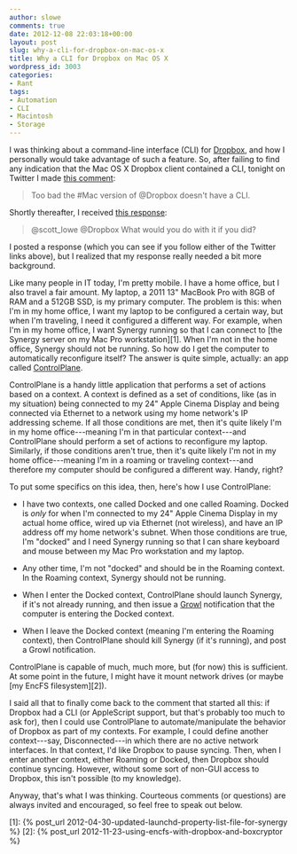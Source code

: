 ```yaml
---
author: slowe
comments: true
date: 2012-12-08 22:03:18+00:00
layout: post
slug: why-a-cli-for-dropbox-on-mac-os-x
title: Why a CLI for Dropbox on Mac OS X
wordpress_id: 3003
categories:
- Rant
tags:
- Automation
- CLI
- Macintosh
- Storage
---
```


I was thinking about a command-line interface (CLI) for [Dropbox](http://www.dropbox.com/), and how I personally would take advantage of such a feature. So, after failing to find any indication that the Mac OS X Dropbox client contained a CLI, tonight on Twitter I made [this comment](https://twitter.com/scott_lowe/status/277598393314971648):

>Too bad the #Mac version of @Dropbox doesn't have a CLI.

Shortly thereafter, I received [this response](https://twitter.com/markmeulemans/status/277599284399054848):

>@scott_lowe @Dropbox What would you do with it if you did?

I posted a response (which you can see if you follow either of the Twitter links above), but I realized that my response really needed a bit more background.

Like many people in IT today, I'm pretty mobile. I have a home office, but I also travel a fair amount. My laptop, a 2011 13" MacBook Pro with 8GB of RAM and a 512GB SSD, is my primary computer. The problem is this: when I'm in my home office, I want my laptop to be configured a certain way, but when I'm traveling, I need it configured a different way. For example, when I'm in my home office, I want Synergy running so that I can connect to [the Synergy server on my Mac Pro workstation][1]. When I'm not in the home office, Synergy should not be running. So how do I get the computer to automatically reconfigure itself? The answer is quite simple, actually: an app called [ControlPlane](http://www.controlplaneapp.com/).

ControlPlane is a handy little application that performs a set of actions based on a context. A context is defined as a set of conditions, like (as in my situation) being connected to my 24" Apple Cinema Display and being connected via Ethernet to a network using my home network's IP addressing scheme. If all those conditions are met, then it's quite likely I'm in my home office---meaning I'm in that particular context---and ControlPlane should perform a set of actions to reconfigure my laptop. Similarly, if those conditions aren't true, then it's quite likely I'm not in my home office---meaning I'm in a roaming or traveling context---and therefore my computer should be configured a different way. Handy, right?

To put some specifics on this idea, then, here's how I use ControlPlane:

* I have two contexts, one called Docked and one called Roaming. Docked is _only_ for when I'm connected to my 24" Apple Cinema Display in my actual home office, wired up via Ethernet (not wireless), and have an IP address off my home network's subnet. When those conditions are true, I'm "docked" and I need Synergy running so that I can share keyboard and mouse between my Mac Pro workstation and my laptop.

* Any other time, I'm not "docked" and should be in the Roaming context. In the Roaming context, Synergy should not be running.

* When I enter the Docked context, ControlPlane should launch Synergy, if it's not already running, and then issue a [Growl](http://growl.info) notification that the computer is entering the Docked context.

* When I leave the Docked context (meaning I'm entering the Roaming context), then ControlPlane should kill Synergy (if it's running), and post a Growl notification.

ControlPlane is capable of much, much more, but (for now) this is sufficient. At some point in the future, I might have it mount network drives (or maybe [my EncFS filesystem][2]).

I said all that to finally come back to the comment that started all this: if Dropbox had a CLI (or AppleScript support, but that's probably too much to ask for), then I could use ControlPlane to automate/manipulate the behavior of Dropbox as part of my contexts. For example, I could define another context---say, Disconnected---in which there are no active network interfaces. In that context, I'd like Dropbox to pause syncing. Then, when I enter another context, either Roaming or Docked, then Dropbox should continue syncing. However, without some sort of non-GUI access to Dropbox, this isn't possible (to my knowledge).

Anyway, that's what I was thinking. Courteous comments (or questions) are always invited and encouraged, so feel free to speak out below.

[1]: {% post_url 2012-04-30-updated-launchd-property-list-file-for-synergy %}
[2]: {% post_url 2012-11-23-using-encfs-with-dropbox-and-boxcryptor %}
